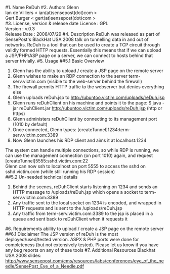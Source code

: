 #1. Name
ReDuh
#2. Authors
Glenn  
Ian de Villiers < ian(at)sensepost(dot)com >  
Gert Burger < gert(at)sensepost(dot)com >  
#3. License, version & release date
License : GPL  
Version : v.0.3  
Release Date : 2008/07/29
#4. Description
ReDuh was released as part of SensePost's BlackHat USA 2008 talk on tunnelling data in and out of networks.
ReDuh is a tool that can be used to create a TCP circuit through validly formed HTTP requests.
Essentially this means that if we can upload a JSP/PHP/ASP page on a server, we can connect to hosts behind that server trivially.
#5. Usage
##5.1 Basic Overview
1. Glenn has the ability to upload / create a JSP page on the remote server
2. Glenn wishes to make an RDP connection to the server term-serv.victim.com (visible to the web-server behind the firewall)
3. The firewall permits HTTP traffic to the webserver but denies everything else 
4. Glenn uploads reDuh.jsp to http://ubuntoo.victim.com/uploads/reDuh.jsp
5. Glenn runs reDuhClient on his machine and points it to the page: $ java -jar reDuhClient.jar http://ubuntoo.victim.com/uploads/reDuh.jsp (http or https)
6. Glenn administers reDuhClient by connecting to its management port (1010 by default)
7. Once connected, Glenn types: [createTunnel]1234:term-serv.victim.com:3389
8. Now Glenn launches his RDP client and aims it at localhost:1234

The system can handle multiple connections, so while RDP is running, we can use the management connection (on port 1010) again, and request [createTunnel]5555:sshd.victim.com:22  
Glenn can now ssh to localhost on port 5555 to access the sshd on sshd.victim.com (while still running his RDP session)  
##5.2 Un-needed technical details
1. Behind the scenes, reDuhClient starts listening on 1234 and sends an HTTP message to /uploads/reDuh.jsp which opens a socket to term-serv.victim.com:3389
2. Any traffic sent to the local socket on 1234 is encoded, and wrapped in HTTP requests and is sent to the /uploads/reDuh.jsp
3. Any traffic from term-serv.victim.com:3389 to the jsp is placed in a queue and sent back to reDuhClient when it requests it

#6. Requirements
ability to upload / create a JSP page on the remote server
##6.1 Disclaimer
The JSP version of reDuh is the most deployed/used/tested version. ASPX & PHP ports were done for completeness (but not extensively tested). Please let us know if you have any bug reports on any of these tools
#7. Additional Resources 
Blackhat USA 2008 slides: http://www.sensepost.com/cms/resources/labs/conferences/eye_of_the_needle/SensePost_Eye_of_a_Needle.pdf

